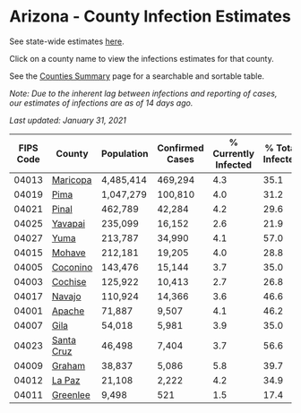 # Arizona - County Infection Estimates

See state-wide estimates [here](/infections/us-az).

Click on a county name to view the infections estimates for that county.

See the [Counties Summary](/infections/summary-counties) page for a searchable and sortable table.

*Note: Due to the inherent lag between infections and reporting of cases, our estimates of infections are as of 14 days ago.*

*Last updated: January 31, 2021*

|   FIPS Code |                   County |   Population |   Confirmed Cases |   % Currently Infected |   % Total Infected |
|-------------|--------------------------|--------------|-------------------|------------------------|--------------------|
|       04013 |     [Maricopa](maricopa) |    4,485,414 |           469,294 |                    4.3 |               35.1 |
|       04019 |             [Pima](pima) |    1,047,279 |           100,810 |                    4.0 |               31.2 |
|       04021 |           [Pinal](pinal) |      462,789 |            42,284 |                    4.2 |               29.6 |
|       04025 |       [Yavapai](yavapai) |      235,099 |            16,152 |                    2.6 |               21.9 |
|       04027 |             [Yuma](yuma) |      213,787 |            34,990 |                    4.1 |               57.0 |
|       04015 |         [Mohave](mohave) |      212,181 |            19,205 |                    4.0 |               28.8 |
|       04005 |     [Coconino](coconino) |      143,476 |            15,144 |                    3.7 |               35.0 |
|       04003 |       [Cochise](cochise) |      125,922 |            10,413 |                    2.7 |               26.8 |
|       04017 |         [Navajo](navajo) |      110,924 |            14,366 |                    3.6 |               46.6 |
|       04001 |         [Apache](apache) |       71,887 |             9,507 |                    4.1 |               46.2 |
|       04007 |             [Gila](gila) |       54,018 |             5,981 |                    3.9 |               35.0 |
|       04023 | [Santa Cruz](santa-cruz) |       46,498 |             7,404 |                    3.7 |               56.6 |
|       04009 |         [Graham](graham) |       38,837 |             5,086 |                    5.8 |               39.7 |
|       04012 |         [La Paz](la-paz) |       21,108 |             2,222 |                    4.2 |               34.9 |
|       04011 |     [Greenlee](greenlee) |        9,498 |               521 |                    1.5 |               17.4 |